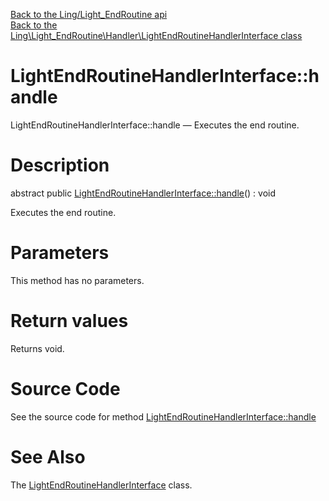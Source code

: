 [Back to the Ling/Light_EndRoutine api](https://github.com/lingtalfi/Light_EndRoutine/blob/master/doc/api/Ling/Light_EndRoutine.md)<br>
[Back to the Ling\Light_EndRoutine\Handler\LightEndRoutineHandlerInterface class](https://github.com/lingtalfi/Light_EndRoutine/blob/master/doc/api/Ling/Light_EndRoutine/Handler/LightEndRoutineHandlerInterface.md)


LightEndRoutineHandlerInterface::handle
================



LightEndRoutineHandlerInterface::handle — Executes the end routine.




Description
================


abstract public [LightEndRoutineHandlerInterface::handle](https://github.com/lingtalfi/Light_EndRoutine/blob/master/doc/api/Ling/Light_EndRoutine/Handler/LightEndRoutineHandlerInterface/handle.md)() : void




Executes the end routine.




Parameters
================

This method has no parameters.


Return values
================

Returns void.








Source Code
===========
See the source code for method [LightEndRoutineHandlerInterface::handle](https://github.com/lingtalfi/Light_EndRoutine/blob/master/Handler/LightEndRoutineHandlerInterface.php#L17-L17)


See Also
================

The [LightEndRoutineHandlerInterface](https://github.com/lingtalfi/Light_EndRoutine/blob/master/doc/api/Ling/Light_EndRoutine/Handler/LightEndRoutineHandlerInterface.md) class.



